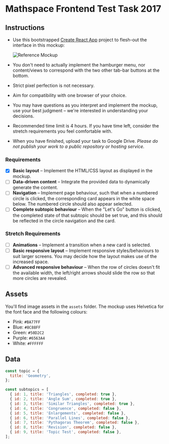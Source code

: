 # Mathspace Frontend Test Task 2017

## Instructions

- Use this bootstrapped [Create React App](https://github.com/facebookincubator/create-react-app) project to flesh-out the interface in this mockup:

  ![Reference Mockup](assets/mockup.png)

- You don't need to actually implement the hamburger menu, nor content/views to correspond with the two other tab-bar buttons at the bottom.

- Strict pixel perfection is not necessary.

- Aim for compatibility with one browser of your choice.

- You may have questions as you interpret and implement the mockup, use your best judgment – we're interested in understanding your decisions.

- Recommended time limit is 4 hours. If you have time left, consider the stretch requirements you feel comfortable with.

- When you have finished, upload your task to Google Drive. _Please do not publish your work to a public repository or hosting service._

### Requirements

- [x] **Basic layout** – Implement the HTML/CSS layout as displayed in the mockup.
- [ ] **Data-driven content** – Integrate the provided data to dynamically generate the content.
- [ ] **Navigation** – Implement page behaviour, such that when a numbered circle is clicked, the corresponding card appears in the white space below. The numbered circle should also appear selected.
- [ ] **Complete subtopic behaviour** – When the "Let's Go" button is clicked, the completed state of that subtopic should be set true, and this should be reflected in the circle navigation and the card.

### Stretch Requirements

- [ ] **Animations** – Implement a transition when a new card is selected.
- [ ] **Basic responsive layout** – Implement responsive styles/behaviours to suit larger screens. You may decide how the layout makes use of the increased space.
- [ ] **Advanced responsive behaviour** – When the row of circles doesn't fit the available width, the left/right arrows should slide the row so that more circles are revealed.

## Assets

You'll find image assets in the `assets` folder. The mockup uses Helvetica for the font face and the following colours:

- Pink: `#BA77FF`
- Blue: `#8C88FF`
- Green: `#50D2C2`
- Purple: `#6563A4`
- White: `#FFFFFF`

## Data

```js
const topic = {
  title: 'Geometry',
};

const subtopics = [
  { id: 1, title: 'Triangles', completed: true },
  { id: 2, title: 'Angle Sum', completed: true },
  { id: 3, title: 'Similar Triangles', completed: true },
  { id: 4, title: 'Congruence', completed: false },
  { id: 5, title: 'Enlargements', completed: false },
  { id: 6, title: 'Parallel Lines', completed: false },
  { id: 7, title: 'Pythagoras Theorem', completed: false },
  { id: 8, title: 'Revision', completed: false },
  { id: 9, title: 'Topic Test', completed: false },
];
```
